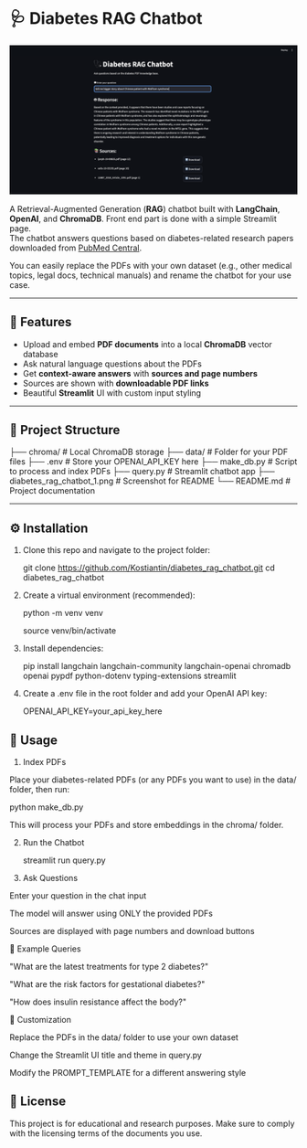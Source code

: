 # 🩺 Diabetes RAG Chatbot  

![Diabetes RAG Chatbot](diabetes_rag_chatbot_1.png)  

A Retrieval-Augmented Generation (**RAG**) chatbot built with **LangChain**, **OpenAI**, and **ChromaDB**.
Front end part is done with a simple Streamlit page.  
The chatbot answers questions based on diabetes-related research papers downloaded from [PubMed Central](https://pmc.ncbi.nlm.nih.gov/search/?term=diabetes&sort=relevance&filter=datesearch.y_10).

You can easily replace the PDFs with your own dataset (e.g., other medical topics, legal docs, technical manuals) and rename the chatbot for your use case.  

---

## 🚀 Features
- Upload and embed **PDF documents** into a local **ChromaDB** vector database  
- Ask natural language questions about the PDFs  
- Get **context-aware answers** with **sources and page numbers**  
- Sources are shown with **downloadable PDF links**  
- Beautiful **Streamlit** UI with custom input styling  

---

## 📂 Project Structure

├── chroma/ # Local ChromaDB storage
├── data/ # Folder for your PDF files
├── .env # Store your OPENAI_API_KEY here
├── make_db.py # Script to process and index PDFs
├── query.py # Streamlit chatbot app
├── diabetes_rag_chatbot_1.png # Screenshot for README
└── README.md # Project documentation

---

## ⚙️ Installation

1. Clone this repo and navigate to the project folder:

   git clone https://github.com/Kostiantin/diabetes_rag_chatbot.git
   cd diabetes_rag_chatbot


2. Create a virtual environment (recommended):

   python -m venv venv

   source venv/bin/activate


3. Install dependencies:

   pip install langchain langchain-community langchain-openai chromadb openai pypdf python-dotenv typing-extensions streamlit


4. Create a .env file in the root folder and add your OpenAI API key:

   OPENAI_API_KEY=your_api_key_here



## 📘 Usage

1. Index PDFs

Place your diabetes-related PDFs (or any PDFs you want to use) in the data/ folder, then run:

   python make_db.py

This will process your PDFs and store embeddings in the chroma/ folder.


2. Run the Chatbot

   streamlit run query.py


3. Ask Questions

Enter your question in the chat input

The model will answer using ONLY the provided PDFs

Sources are displayed with page numbers and download buttons


🧪 Example Queries

"What are the latest treatments for type 2 diabetes?"

"What are the risk factors for gestational diabetes?"

"How does insulin resistance affect the body?"


🔧 Customization

Replace the PDFs in the data/ folder to use your own dataset

Change the Streamlit UI title and theme in query.py

Modify the PROMPT_TEMPLATE for a different answering style


## 📝 License

This project is for educational and research purposes.
Make sure to comply with the licensing terms of the documents you use.
